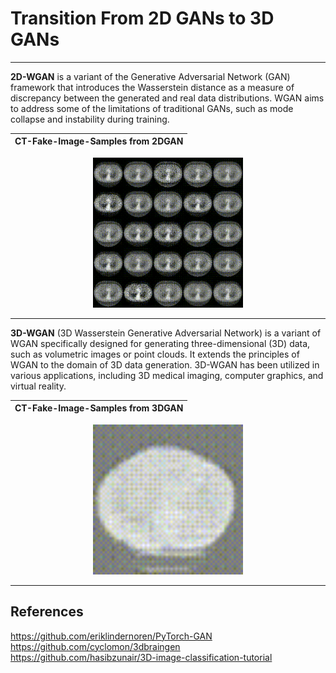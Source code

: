 # Transition From 2D GANs to 3D GANs

---------
**2D-WGAN** is a variant of the Generative Adversarial Network (GAN) framework that introduces the Wasserstein distance as a measure of discrepancy 
between the generated and real data distributions. WGAN aims to address some of the limitations of traditional GANs, such as mode collapse 
and instability during training.

| CT-Fake-Image-Samples from 2DGAN |
| ------|
<p align="center">
    <img src="https://github.com/Harry-KIT/2d_to_3d/blob/main/assets/video_2d.gif?raw=true" width="240">
</p>
 
 
---------
**3D-WGAN** (3D Wasserstein Generative Adversarial Network) is a variant of WGAN specifically designed for generating three-dimensional (3D) data, 
such as volumetric images or point clouds. It extends the principles of WGAN to the domain of 3D data generation. 3D-WGAN has been utilized 
in various applications, including 3D medical imaging, computer graphics, and virtual reality.

| CT-Fake-Image-Samples from 3DGAN |
| ------|

<p align="center">
    <img src="https://github.com/Harry-KIT/2d_to_3d/blob/main/assets/video_3d.gif?raw=true" width="240">
</p>

---------

**References**
---------
https://github.com/eriklindernoren/PyTorch-GAN
https://github.com/cyclomon/3dbraingen
https://github.com/hasibzunair/3D-image-classification-tutorial
